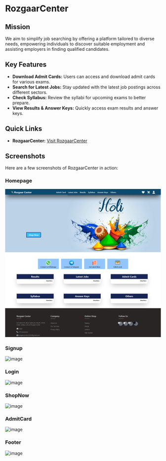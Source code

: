 # RozgaarCenter

## Mission
We aim to simplify job searching by offering a platform tailored to diverse needs, empowering individuals to discover suitable employment and assisting employers in finding qualified candidates.

## Key Features
- **Download Admit Cards:** Users can access and download admit cards for various exams.
- **Search for Latest Jobs:** Stay updated with the latest job postings across different sectors.
- **Check Syllabus:** Review the syllabi for upcoming exams to better prepare.
- **View Results & Answer Keys:** Quickly access exam results and answer keys.

## Quick Links
- **RozgaarCenter:** [Visit RozgaarCenter](https://tanuj0202.github.io/RozgaarCenter/)

## Screenshots
Here are a few screenshots of RozgaarCenter in action:

### Homepage
![RozgaarCenter Homepage](https://github.com/tanuj0202/RozgaarCenter/blob/main/homepage.png)

### Signup
![image](https://github.com/user-attachments/assets/7bf585d8-4e5a-40a8-a926-a244602c0295)

### Login
![image](https://github.com/user-attachments/assets/e7013d40-5ec9-4ada-934c-cb41f9eaabf4)

### ShopNow
![image](https://github.com/user-attachments/assets/fea253a7-8a62-4a58-a002-2d0d706802fb)

### AdmitCard
![image](https://github.com/user-attachments/assets/b0f3fe8d-b223-4497-9089-7a48eacf2aa9)

### Footer
![image](https://github.com/user-attachments/assets/39ff3103-a83f-426e-a0d2-3b7518605795)













